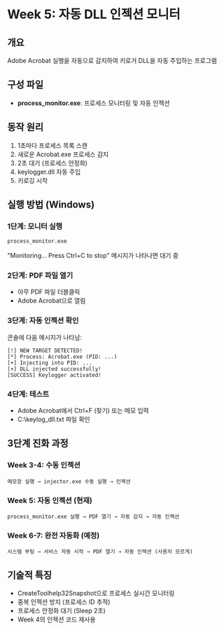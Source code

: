 # Week 5: 자동 DLL 인젝션 모니터

## 개요
Adobe Acrobat 실행을 자동으로 감지하여 키로거 DLL을 자동 주입하는 프로그램

## 구성 파일
- **process_monitor.exe**: 프로세스 모니터링 및 자동 인젝션

## 동작 원리
1. 1초마다 프로세스 목록 스캔
2. 새로운 Acrobat.exe 프로세스 감지
3. 2초 대기 (프로세스 안정화)
4. keylogger.dll 자동 주입
5. 키로깅 시작

## 실행 방법 (Windows)

### 1단계: 모니터 실행
```cmd
process_monitor.exe
```

"Monitoring... Press Ctrl+C to stop" 메시지가 나타나면 대기 중

### 2단계: PDF 파일 열기
- 아무 PDF 파일 더블클릭
- Adobe Acrobat으로 열림

### 3단계: 자동 인젝션 확인
콘솔에 다음 메시지가 나타남:
```
[!] NEW TARGET DETECTED!
[*] Process: Acrobat.exe (PID: ...)
[+] Injecting into PID: ...
[+] DLL injected successfully!
[SUCCESS] Keylogger activated!
```

### 4단계: 테스트
- Adobe Acrobat에서 Ctrl+F (찾기) 또는 메모 입력
- C:\keylog_dll.txt 파일 확인

## 3단계 진화 과정

### Week 3-4: 수동 인젝션
```
메모장 실행 → injector.exe 수동 실행 → 인젝션
```

### Week 5: 자동 인젝션 (현재)
```
process_monitor.exe 실행 → PDF 열기 → 자동 감지 → 자동 인젝션
```

### Week 6-7: 완전 자동화 (예정)
```
시스템 부팅 → 서비스 자동 시작 → PDF 열기 → 자동 인젝션 (사용자 모르게)
```

## 기술적 특징
- CreateToolhelp32Snapshot으로 프로세스 실시간 모니터링
- 중복 인젝션 방지 (프로세스 ID 추적)
- 프로세스 안정화 대기 (Sleep 2초)
- Week 4의 인젝션 코드 재사용
